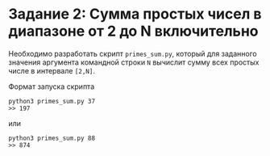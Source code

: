 # Задание 2: Сумма простых чисел в диапазоне от 2 до N включительно

Необходимо разработать скрипт `primes_sum.py`, который для заданного значения аргумента командной строки `N` вычислит сумму всех простых числе в интервале `[2,N]`.

Формат запуска скрипта
```
python3 primes_sum.py 37
>> 197
```
или
```
python3 primes_sum.py 88
>> 874
```